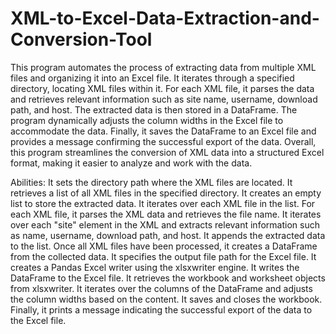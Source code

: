 # XML-to-Excel-Data-Extraction-and-Conversion-Tool
This program automates the process of extracting data from multiple XML files and organizing it into an Excel file. It iterates through a specified directory, 
locating XML files within it. For each XML file, it parses the data and retrieves relevant information such as site name, username, download path, and host. 
The extracted data is then stored in a DataFrame. The program dynamically adjusts the column widths in the Excel file to accommodate the data. 
Finally, it saves the DataFrame to an Excel file and provides a message confirming the successful export of the data.
Overall, this program streamlines the conversion of XML data into a structured Excel format, making it easier to analyze and work with the data.

Abilities:
It sets the directory path where the XML files are located.
It retrieves a list of all XML files in the specified directory.
It creates an empty list to store the extracted data.
It iterates over each XML file in the list.
For each XML file, it parses the XML data and retrieves the file name.
It iterates over each "site" element in the XML and extracts relevant information such as name, username, download path, and host.
It appends the extracted data to the list.
Once all XML files have been processed, it creates a DataFrame from the collected data.
It specifies the output file path for the Excel file.
It creates a Pandas Excel writer using the xlsxwriter engine.
It writes the DataFrame to the Excel file.
It retrieves the workbook and worksheet objects from xlsxwriter.
It iterates over the columns of the DataFrame and adjusts the column widths based on the content.
It saves and closes the workbook.
Finally, it prints a message indicating the successful export of the data to the Excel file.
